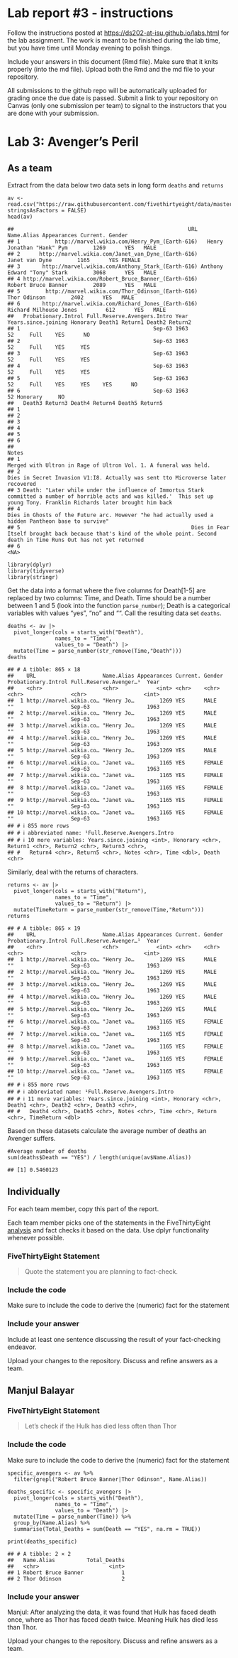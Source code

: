 <!-- README.md is generated from README.Rmd. Please edit the README.Rmd file -->

# Lab report \#3 - instructions

Follow the instructions posted at
<https://ds202-at-isu.github.io/labs.html> for the lab assignment. The
work is meant to be finished during the lab time, but you have time
until Monday evening to polish things.

Include your answers in this document (Rmd file). Make sure that it
knits properly (into the md file). Upload both the Rmd and the md file
to your repository.

All submissions to the github repo will be automatically uploaded for
grading once the due date is passed. Submit a link to your repository on
Canvas (only one submission per team) to signal to the instructors that
you are done with your submission.

# Lab 3: Avenger’s Peril

## As a team

Extract from the data below two data sets in long form `deaths` and
`returns`

    av <- read.csv("https://raw.githubusercontent.com/fivethirtyeight/data/master/avengers/avengers.csv", stringsAsFactors = FALSE)
    head(av)

    ##                                                       URL                  Name.Alias Appearances Current. Gender
    ## 1           http://marvel.wikia.com/Henry_Pym_(Earth-616)   Henry Jonathan "Hank" Pym        1269      YES   MALE
    ## 2      http://marvel.wikia.com/Janet_van_Dyne_(Earth-616)              Janet van Dyne        1165      YES FEMALE
    ## 3       http://marvel.wikia.com/Anthony_Stark_(Earth-616) Anthony Edward "Tony" Stark        3068      YES   MALE
    ## 4 http://marvel.wikia.com/Robert_Bruce_Banner_(Earth-616)         Robert Bruce Banner        2089      YES   MALE
    ## 5        http://marvel.wikia.com/Thor_Odinson_(Earth-616)                Thor Odinson        2402      YES   MALE
    ## 6       http://marvel.wikia.com/Richard_Jones_(Earth-616)      Richard Milhouse Jones         612      YES   MALE
    ##   Probationary.Introl Full.Reserve.Avengers.Intro Year Years.since.joining Honorary Death1 Return1 Death2 Return2
    ## 1                                          Sep-63 1963                  52     Full    YES      NO               
    ## 2                                          Sep-63 1963                  52     Full    YES     YES               
    ## 3                                          Sep-63 1963                  52     Full    YES     YES               
    ## 4                                          Sep-63 1963                  52     Full    YES     YES               
    ## 5                                          Sep-63 1963                  52     Full    YES     YES    YES      NO
    ## 6                                          Sep-63 1963                  52 Honorary     NO                       
    ##   Death3 Return3 Death4 Return4 Death5 Return5
    ## 1                                             
    ## 2                                             
    ## 3                                             
    ## 4                                             
    ## 5                                             
    ## 6                                             
    ##                                                                                                                                                                              Notes
    ## 1                                                                                                                Merged with Ultron in Rage of Ultron Vol. 1. A funeral was held. 
    ## 2                                                                                                  Dies in Secret Invasion V1:I8. Actually was sent tto Microverse later recovered
    ## 3 Death: "Later while under the influence of Immortus Stark committed a number of horrible acts and was killed.'  This set up young Tony. Franklin Richards later brought him back
    ## 4                                                                               Dies in Ghosts of the Future arc. However "he had actually used a hidden Pantheon base to survive"
    ## 5                                                      Dies in Fear Itself brought back because that's kind of the whole point. Second death in Time Runs Out has not yet returned
    ## 6                                                                                                                                                                             <NA>

    library(dplyr)
    library(tidyverse)
    library(stringr)

Get the data into a format where the five columns for Death\[1-5\] are
replaced by two columns: Time, and Death. Time should be a number
between 1 and 5 (look into the function `parse_number`); Death is a
categorical variables with values “yes”, “no” and ““. Call the resulting
data set `deaths`.

    deaths <- av |>
      pivot_longer(cols = starts_with("Death"),
                   names_to = "Time",
                   values_to = "Death") |>
      mutate(Time = parse_number(str_remove(Time,"Death")))
    deaths

    ## # A tibble: 865 × 18
    ##    URL                     Name.Alias Appearances Current. Gender Probationary.Introl Full.Reserve.Avenger…¹  Year
    ##    <chr>                   <chr>            <int> <chr>    <chr>  <chr>               <chr>                  <int>
    ##  1 http://marvel.wikia.co… "Henry Jo…        1269 YES      MALE   ""                  Sep-63                  1963
    ##  2 http://marvel.wikia.co… "Henry Jo…        1269 YES      MALE   ""                  Sep-63                  1963
    ##  3 http://marvel.wikia.co… "Henry Jo…        1269 YES      MALE   ""                  Sep-63                  1963
    ##  4 http://marvel.wikia.co… "Henry Jo…        1269 YES      MALE   ""                  Sep-63                  1963
    ##  5 http://marvel.wikia.co… "Henry Jo…        1269 YES      MALE   ""                  Sep-63                  1963
    ##  6 http://marvel.wikia.co… "Janet va…        1165 YES      FEMALE ""                  Sep-63                  1963
    ##  7 http://marvel.wikia.co… "Janet va…        1165 YES      FEMALE ""                  Sep-63                  1963
    ##  8 http://marvel.wikia.co… "Janet va…        1165 YES      FEMALE ""                  Sep-63                  1963
    ##  9 http://marvel.wikia.co… "Janet va…        1165 YES      FEMALE ""                  Sep-63                  1963
    ## 10 http://marvel.wikia.co… "Janet va…        1165 YES      FEMALE ""                  Sep-63                  1963
    ## # ℹ 855 more rows
    ## # ℹ abbreviated name: ¹​Full.Reserve.Avengers.Intro
    ## # ℹ 10 more variables: Years.since.joining <int>, Honorary <chr>, Return1 <chr>, Return2 <chr>, Return3 <chr>,
    ## #   Return4 <chr>, Return5 <chr>, Notes <chr>, Time <dbl>, Death <chr>

Similarly, deal with the returns of characters.

    returns <- av |>
      pivot_longer(cols = starts_with("Return"),
                   names_to = "Time",
                   values_to = "Return") |>
      mutate(TimeReturn = parse_number(str_remove(Time,"Return")))
    returns

    ## # A tibble: 865 × 19
    ##    URL                     Name.Alias Appearances Current. Gender Probationary.Introl Full.Reserve.Avenger…¹  Year
    ##    <chr>                   <chr>            <int> <chr>    <chr>  <chr>               <chr>                  <int>
    ##  1 http://marvel.wikia.co… "Henry Jo…        1269 YES      MALE   ""                  Sep-63                  1963
    ##  2 http://marvel.wikia.co… "Henry Jo…        1269 YES      MALE   ""                  Sep-63                  1963
    ##  3 http://marvel.wikia.co… "Henry Jo…        1269 YES      MALE   ""                  Sep-63                  1963
    ##  4 http://marvel.wikia.co… "Henry Jo…        1269 YES      MALE   ""                  Sep-63                  1963
    ##  5 http://marvel.wikia.co… "Henry Jo…        1269 YES      MALE   ""                  Sep-63                  1963
    ##  6 http://marvel.wikia.co… "Janet va…        1165 YES      FEMALE ""                  Sep-63                  1963
    ##  7 http://marvel.wikia.co… "Janet va…        1165 YES      FEMALE ""                  Sep-63                  1963
    ##  8 http://marvel.wikia.co… "Janet va…        1165 YES      FEMALE ""                  Sep-63                  1963
    ##  9 http://marvel.wikia.co… "Janet va…        1165 YES      FEMALE ""                  Sep-63                  1963
    ## 10 http://marvel.wikia.co… "Janet va…        1165 YES      FEMALE ""                  Sep-63                  1963
    ## # ℹ 855 more rows
    ## # ℹ abbreviated name: ¹​Full.Reserve.Avengers.Intro
    ## # ℹ 11 more variables: Years.since.joining <int>, Honorary <chr>, Death1 <chr>, Death2 <chr>, Death3 <chr>,
    ## #   Death4 <chr>, Death5 <chr>, Notes <chr>, Time <chr>, Return <chr>, TimeReturn <dbl>

Based on these datasets calculate the average number of deaths an
Avenger suffers.

    #Average number of deaths
    sum(deaths$Death == "YES") / length(unique(av$Name.Alias))

    ## [1] 0.5460123

## Individually

For each team member, copy this part of the report.

Each team member picks one of the statements in the FiveThirtyEight
[analysis](https://fivethirtyeight.com/features/avengers-death-comics-age-of-ultron/)
and fact checks it based on the data. Use dplyr functionality whenever
possible.

### FiveThirtyEight Statement

> Quote the statement you are planning to fact-check.

### Include the code

Make sure to include the code to derive the (numeric) fact for the
statement

### Include your answer

Include at least one sentence discussing the result of your
fact-checking endeavor.

Upload your changes to the repository. Discuss and refine answers as a
team.

## Manjul Balayar

### FiveThirtyEight Statement

> Let’s check if the Hulk has died less often than Thor

### Include the code

Make sure to include the code to derive the (numeric) fact for the
statement

    specific_avengers <- av %>% 
      filter(grepl("Robert Bruce Banner|Thor Odinson", Name.Alias))

    deaths_specific <- specific_avengers |>
      pivot_longer(cols = starts_with("Death"),
                   names_to = "Time",
                   values_to = "Death") |>
      mutate(Time = parse_number(Time)) %>%
      group_by(Name.Alias) %>%
      summarise(Total_Deaths = sum(Death == "YES", na.rm = TRUE))

    print(deaths_specific)

    ## # A tibble: 2 × 2
    ##   Name.Alias          Total_Deaths
    ##   <chr>                      <int>
    ## 1 Robert Bruce Banner            1
    ## 2 Thor Odinson                   2

### Include your answer

Manjul: After analyzing the data, it was found that Hulk has faced death
once, where as Thor has faced death twice. Meaning Hulk has died less
than Thor.

Upload your changes to the repository. Discuss and refine answers as a
team.
